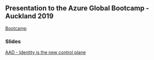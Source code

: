 ## Presentation to the Azure Global Bootcamp - Auckland 2019

[Bootcamp](https://www.eventbrite.co.nz/e/global-azure-bootcamp-auckland-the-sixth-year-tickets-57575802776#)

### Slides 

[AAD - Identity is the new control plane](https://rbrayb.github.io/Presentations/Azure-Bootcamp-2019/AAD-Identity-is-the-new-control-plane.pptx)

